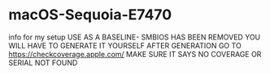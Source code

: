 # macOS-Sequoia-E7470
info for my setup
USE AS A BASELINE- SMBIOS HAS BEEN REMOVED
YOU WILL HAVE TO GENERATE IT YOURSELF
AFTER GENERATION GO TO https://checkcoverage.apple.com/
MAKE SURE IT SAYS NO COVERAGE OR SERIAL NOT FOUND
